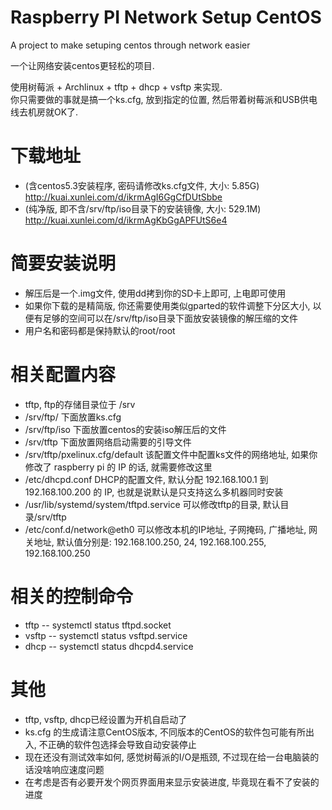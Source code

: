 Raspberry PI Network Setup CentOS
=================================

A project to make setuping centos through network easier<br />

一个让网络安装centos更轻松的项目.<br />

使用树莓派 + Archlinux + tftp + dhcp + vsftp 来实现.<br />
你只需要做的事就是搞一个ks.cfg, 放到指定的位置, 然后带着树莓派和USB供电线去机房就OK了.<br />

下载地址
================================

* (含centos5.3安装程序, 密码请修改ks.cfg文件, 大小: 5.85G) http://kuai.xunlei.com/d/ikrmAgI6GgCfDUtSbbe
* (纯净版, 即不含/srv/ftp/iso目录下的安装镜像, 大小: 529.1M) http://kuai.xunlei.com/d/ikrmAgKbGgAPFUtS6e4

简要安装说明
================================
* 解压后是一个.img文件, 使用dd拷到你的SD卡上即可, 上电即可使用
* 如果你下载的是精简版, 你还需要使用类似gparted的软件调整下分区大小, 以便有足够的空间可以在/srv/ftp/iso目录下面放安装镜像的解压缩的文件
* 用户名和密码都是保持默认的root/root

相关配置内容
================================
* tftp, ftp的存储目录位于 /srv
* /srv/ftp/ 下面放置ks.cfg
* /srv/ftp/iso 下面放置centos的安装iso解压后的文件
* /srv/tftp 下面放置网络启动需要的引导文件
* /srv/tftp/pxelinux.cfg/default 该配置文件中配置ks文件的网络地址, 如果你修改了 raspberry pi 的 IP 的话, 就需要修改这里
* /etc/dhcpd.conf DHCP的配置文件, 默认分配 192.168.100.1 到 192.168.100.200 的 IP, 也就是说默认是只支持这么多机器同时安装
* /usr/lib/systemd/system/tftpd.service 可以修改tftp的目录, 默认目录/srv/tftp
* /etc/conf.d/network@eth0 可以修改本机的IP地址, 子网掩码, 广播地址, 网关地址, 默认值分别是: 192.168.100.250, 24, 192.168.100.255, 192.168.100.250

相关的控制命令
================================
* tftp -- systemctl status tftpd.socket
* vsftp -- systemctl status vsftpd.service
* dhcp -- systemctl status dhcpd4.service

其他
================================
* tftp, vsftp, dhcp已经设置为开机自启动了
* ks.cfg 的生成请注意CentOS版本, 不同版本的CentOS的软件包可能有所出入, 不正确的软件包选择会导致自动安装停止
* 现在还没有测试效率如何, 感觉树莓派的I/O是瓶颈, 不过现在给一台电脑装的话没啥响应速度问题
* 在考虑是否有必要开发个网页界面用来显示安装进度, 毕竟现在看不了安装的进度
